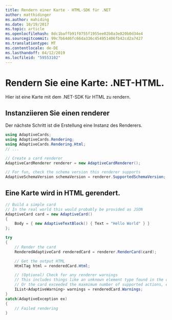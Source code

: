 ```yaml
---
title: Rendern einer Karte - HTML-SDK für .NET
author: matthidinger
ms.author: mahiding
ms.date: 10/19/2017
ms.topic: article
ms.openlocfilehash: 8dc1baffb91f0755f1955ee02b8a3e820b0d34e4
ms.sourcegitcommit: 99c7b64d6fc66da336c454951406fb42cd2a7427
ms.translationtype: MT
ms.contentlocale: de-DE
ms.lasthandoff: 04/12/2019
ms.locfileid: "59553102"
---
```

# <a name="render-a-card---net-html"></a>Rendern Sie eine Karte: .NET-HTML.

Hier ist eine Karte mit dem .NET-SDK für HTML zu rendern.

## <a name="instantiate-a-renderer"></a>Instanziieren Sie einen renderer

Der nächste Schritt ist die Erstellung eine Instanz des Renderers. 

```csharp
using AdaptiveCards;
using AdaptiveCards.Rendering;
using AdaptiveCards.Rendering.Html;
// ... 

// Create a card renderer
AdaptiveCardRenderer renderer = new AdaptiveCardRenderer();

// For fun, check the schema version this renderer supports
AdaptiveSchemaVersion schemaVersion = renderer.SupportedSchemaVersion; // 1.0
```

## <a name="render-a-card-to-html"></a>Eine Karte wird in HTML gerendert.

```csharp
// Build a simple card
// In the real world this would probably be provided as JSON
AdaptiveCard card = new AdaptiveCard()
{
    Body = { new AdaptiveTextBlock() { Text = "Hello World" } }
};

try
{
    // Render the card
    RenderedAdaptiveCard renderedCard = renderer.RenderCard(card);

    // Get the output HTML 
    HtmlTag html = renderedCard.Html;

    // (Optional) Check for any renderer warnings
    // This includes things like an unknown element type found in the card
    // Or the card exceeded the maxmimum number of supported actions, etc
    IList<AdaptiveWarning> warnings = renderedCard.Warnings;
}
catch(AdaptiveException ex)
{
    // Failed rendering
}
```
